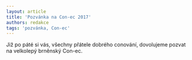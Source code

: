 ```yaml
---
layout: article
title: 'Pozvánka na Con-ec 2017'
authors: redakce
tags: 'pozvánka, Con-ec'
---
```


Již po páté si vás, všechny přátele dobrého
conování, dovolujeme pozvat na velkolepý brněnský
Con-ec.
